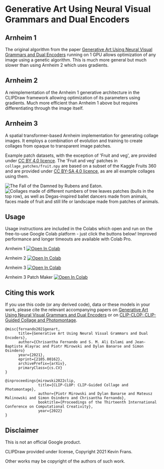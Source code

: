 # Generative Art Using Neural Visual Grammars and Dual Encoders

## Arnheim 1

The original algorithm from the paper
[Generative Art Using Neural Visual Grammars and Dual Encoders](https://arxiv.org/abs/2105.00162)
running on 1 GPU allows optimization of any image using a genetic algorithm.
This is much more general but much slower than using Arnheim 2 which uses
gradients.

## Arnheim 2

A reimplementation of the Arnheim 1 generative architecture in the CLIPDraw
framework allowing optimization of its parameters using gradients. Much more
efficient than Arnheim 1 above but requires differentiating through the image
itself.

## Arnheim 3

A spatial transformer-based Arnheim implementation for generating collage images.
It employs a combination of evolution and training to create collages from
opaque to transparent image patches. 

Example patch datasets, with the exception of 'Fruit and veg', are provided under
[CC BY 4.0 licence](https://creativecommons.org/licenses/by/4.0/).
The 'Fruit and veg' patches in `collage_patches/fruit.npy` are based on a subset 
of the Kaggle Fruits 360 and are provided under
[CC BY-SA 4.0 licence](https://creativecommons.org/licenses/by-sa/4.0/), 
as are all example collages using them. 

![The Fall of the Damned by Rubens and Eaton.](https://raw.githubusercontent.com/deepmind/arnheim/main/images/fall_of_the_damned.jpg)
![Collages made of different numbers of tree leaves patches (bulls in the top row), as well as Degas-inspired ballet dancers made from animals, faces made of fruit and still life or landscape made from patches of animals.](https://raw.githubusercontent.com/deepmind/arnheim/main/images/bulls_ballet_faces_nature.jpg)

## Usage

Usage instructions are included in the Colabs which open and run on the
free-to-use Google Colab platform - just click the buttons below! Improved
performance and longer timeouts are available with Colab Pro.

Arnheim 1 [![Open In Colab](https://colab.research.google.com/assets/colab-badge.svg)](https://colab.research.google.com/github/deepmind/arnheim/blob/main/arnheim_1.ipynb)

Arnheim 2 [![Open In Colab](https://colab.research.google.com/assets/colab-badge.svg)](https://colab.research.google.com/github/deepmind/arnheim/blob/main/arnheim_2.ipynb)

Arnheim 3 [![Open In Colab](https://colab.research.google.com/assets/colab-badge.svg)](https://colab.research.google.com/github/deepmind/arnheim/blob/main/arnheim_3.ipynb)

Arnheim 3 Patch Maker [![Open In Colab](https://colab.research.google.com/assets/colab-badge.svg)](https://colab.research.google.com/github/deepmind/arnheim/blob/main/arnheim_3_patch_maker.ipynb)

## Citing this work

If you use this code (or any derived code), data or these models in your work,
please cite the relevant accompanying papers on [Generative Art Using Neural Visual Grammars and Dual Encoders](https://arxiv.org/abs/2105.00162)
or on [CLIP-CLOP: CLIP-Guided Collage and Photomontage](https://arxiv.org/abs/2205.03146).

```
@misc{fernando2021genart,
      title={Generative Art Using Neural Visual Grammars and Dual Encoders},
      author={Chrisantha Fernando and S. M. Ali Eslami and Jean-Baptiste Alayrac and Piotr Mirowski and Dylan Banarse and Simon Osindero}
      year={2021},
      eprint={2105.00162},
      archivePrefix={arXiv},
      primaryClass={cs.CV}
}
```
```
@inproceedings{mirowski2022clip,
               title={CLIP-CLOP: CLIP-Guided Collage and Photomontage},
               author={Piotr Mirowski and Dylan Banarse and Mateusz Malinowski and Simon Osindero and Chrisantha Fernando},
               booktitle={Proceedings of the Thirteenth International Conference on Computational Creativity},
               year={2022}
}
```

## Disclaimer

This is not an official Google product.

CLIPDraw provided under license, Copyright 2021 Kevin Frans.

Other works may be copyright of the authors of such work.
